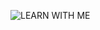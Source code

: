 ![LEARN WITH ME](https://github.com/sneekyfoxx/learn-withme/assets/100389302/393c7448-27fe-4e89-a5c5-f7018da6303a)
